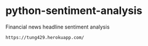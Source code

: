 # python-sentiment-analysis
Financial news headline sentiment analysis
```
https://tung429.herokuapp.com/
```
